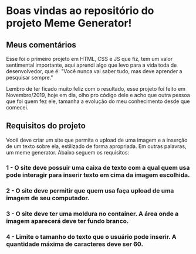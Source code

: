 
# Boas vindas ao repositório do projeto Meme Generator!

## Meus comentários

Esse foi o primeiro projeto em HTML, CSS e JS que fiz, tem um valor sentimental importante, aqui aprendi algo que levo para a vida toda de desenvolvedor, que é: "Você nunca vai saber tudo, mas deve aprender a pesquisar sempre."

Lembro de ter ficado muito feliz com o resultado, esse projeto foi feito em Novembro/2019, hoje em dia, olho pro código dele e acho que outra pessoa que foi quem fez ele, tamanha a evolução do meu conhecimento desde que comecei.

## Requisitos do projeto

Você deve criar um site que permita o upload de uma imagem e a inserção de um texto sobre ela, estilizado de forma apropriada. Em outras palavras, um meme generator. Abaixo seguem os requisitos:

### 1 - O site deve possuir uma caixa de texto com a qual quem usa pode interagir para inserir texto em cima da imagem escolhida. 
### 2 - O site deve permitir que quem usa faça upload de uma imagem de seu computador.
### 3 - O site deve ter uma moldura no container. A área onde a imagem aparecerá deve ter fundo branco.
### 4 - Limite o tamanho do texto que o usuário pode inserir. A quantidade máxima de caracteres deve ser 60.
